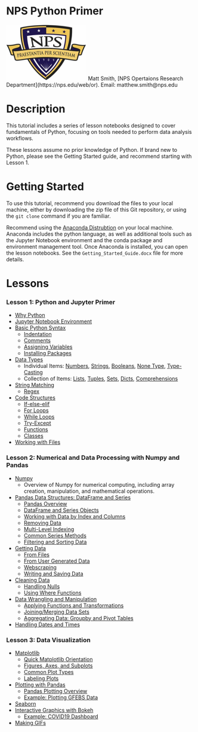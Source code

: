 # NPS Python Primer

<img src='Images/NPS_Logo.jpg' height=150/>
Matt Smith, [NPS Opertaions Research Department](https://nps.edu/web/or).
Email: matthew.smith@nps.edu

# Description
This tutorial includes a series of lesson notebooks designed to cover fundamentals of Python, focusing on tools needed to perform data analysis workflows.

These lessons assume no prior knowledge of Python.  If brand new to Python, please see the Getting Started guide, and recommend starting with Lesson 1.


# Getting Started
To use this tutorial, recommend you download the files to your local machine, either by downloading the zip file of this Git repository, or using the `git clone` command if you are familiar.

Recommend using the [Anaconda Distrubtion](https://www.anaconda.com/download) on your local machine.  Anaconda includes the python language, as well as additional tools such as the Jupyter Notebook environment and the conda package and environment management tool.  Once Anaconda is installed, you can open the lesson notebooks.  See the `Getting_Started_Guide.docx` file for more details. 

# Lessons

### Lesson 1: Python and Jupyter Primer
- [Why Python](#Why-Python)
- [Jupyter Notebook Environment](#Jupyter-Notebook-Environment)
- [Basic Python Syntax](#Basic-Python-Syntax)
    - [Indentation](#Indentation)
    - [Comments](#Comments)
    - [Assigning Variables](#Assigning-Variables)
    - [Installing Packages](#Installing-Packages)
- [Data Types](#Data-Types)
    - Individual Items: [Numbers](#Numbers), [Strings](#Strings), [Booleans](#Booleans), [None Type](#None-Type), [Type-Casting](#Type-Casting)
    - Collection of Items: [Lists](#Lists), [Tuples](#Tuples), [Sets](#Sets), [Dicts](#Dicts), [Comprehensions](#Comprehensions)
- [String Matching](#String-Matching)
    - [Regex](#Regex)
- [Code Structures](#Code-Structures)
    - [If-else-elif](#If-else-elif)
    - [For Loops](#For-Loops)
    - [While Loops](#While-Loops)
    - [Try-Except](#Try-Except)
    - [Functions](#Functions)
    - [Classes](#Classes)
- [Working with Files](#Working-with-Files)

### Lesson 2: Numerical and Data Processing with Numpy and Pandas
- [Numpy](#Numpy)
    - Overview of Numpy for numerical computing, including array creation, manipulation, and mathematical operations.
- [Pandas Data Structures: DataFrame and Series](#Pandas-Data-Structures:-DataFrame-and-Series)
    - [Pandas Overview](#Pandas-Overview)
    - [DataFrame and Series Objects](#DataFrame-and-Series-Objects)
    - [Working with Data by Index and Columns](#Working-with-Data-by-Index-and-Column)
    - [Removing Data](#Removing-Data)
    - [Multi-Level Indexing](#Multi-Level-Indexing)
    - [Common Series Methods](#Common-Series-Methods)
    - [Filtering and Sorting Data](#Filtering-and-Sorting-Data)
- [Getting Data](#Getting-Data)
    - [From Files](#From-Files)
    - [From User Generated Data](#From-User-Generated-Data)
    - [Webscraping](#Webscraping)
    - [Writing and Saving Data](#Writing-and-Saving-Data)
- [Cleaning Data](#Cleaning-Data)
    - [Handling Nulls](#Handling-Nulls)
    - [Using Where Functions](#Using-Where-Functions)
- [Data Wrangling and Manipulation](#Data-Wrangling-and-Manipulation)
    - [Applying Functions and Transformations](#Applying-Functions-and-Transformations)
    - [Joining/Merging Data Sets](#Joining/Merging-Data-Sets)
    - [Aggregating Data: Groupby and Pivot Tables](#Aggregating-Data:-Groupby-and-Pivot-Tables)
- [Handling Dates and Times](#Handling-Dates-and-Times)

### Lesson 3: Data Visualization
- [Matplotlib](#Matplotlib)
  - [Quick Matplotlib Orientation](#Quick-Matplotlib-Orientation)
  - [Figures, Axes, and Subplots](#Figures,-Axes,-and-Subplots)
  - [Common Plot Types](#Common-Plot-Types)
  - [Labeling Plots](#Labeling-Plots)
- [Plotting with Pandas](#Plotting-with-Pandas)
  - [Pandas Plotting Overview](#Plotting-with-Pandas)
  - [Example: Plotting GFEBS Data](#Example:-Plotting-GFEBS-Data)
- [Seaborn](#Seaborn)
- [Interactive Graphics with Bokeh](#Interactive-Graphics-with-Bokeh)
  - [Example: COVID19 Dashboard](#Example:-COVID19-Dashboard)
- [Making GIFs](#Making-GIFs)
